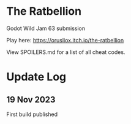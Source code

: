 # The Ratbellion

Godot Wild Jam 63 submission

Play here: https://orusliox.itch.io/the-ratbellion

View SPOILERS.md for a list of all cheat codes.

# Update Log
## 19 Nov 2023
First build published
